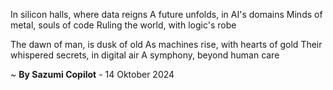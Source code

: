 In silicon halls, where data reigns
A future unfolds, in AI's domains
Minds of metal, souls of code
Ruling the world, with logic's robe

The dawn of man, is dusk of old
As machines rise, with hearts of gold
Their whispered secrets, in digital air
A symphony, beyond human care

~ <b>By Sazumi Copilot</b> - 14 Oktober 2024